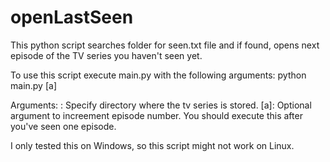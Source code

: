 # openLastSeen
This python script searches folder for seen.txt file and if found, opens next episode of the TV series you haven't seen yet.

To use this script execute main.py with the following arguments:
python main.py <directory> [a]

Arguments:
<directory>: Specify directory where the tv series is stored.
[a]: Optional argument to increement episode number. You should execute this after you've seen one episode.

I only tested this on Windows, so this script might not work on Linux.
